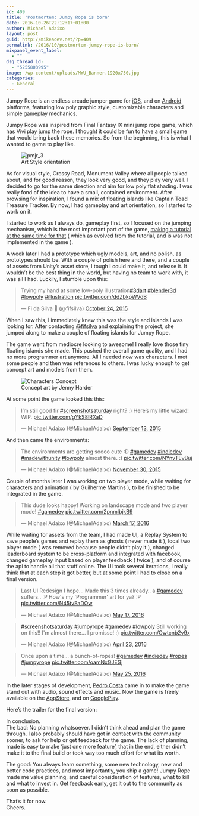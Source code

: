 ```yaml
---
id: 409
title: 'Postmortem: Jumpy Rope is born'
date: 2016-10-26T22:12:17+01:00
author: Michael Adaixo
layout: post
guid: http://mikeadev.net/?p=409
permalink: /2016/10/postmortem-jumpy-rope-is-born/
mixpanel_event_label:
  - ""
dsq_thread_id:
  - "5255803995"
image: /wp-content/uploads/MWU_Banner.1920x750.jpg
categories:
  - General
---
```

Jumpy Rope is an endless arcade jumper game for [iOS](http://bit.ly/sky_jrope_), and on [Android](http://bit.ly/sk_jrope_) platforms, featuring low poly graphic style, customizable characters and simple gameplay mechanics.

Jumpy Rope was inspired from Final Fantasy IX mini jump rope game, which has Vivi play jump the rope. I thought it could be fun to have a small game that would bring back these memories. So from the beginning, this is what I wanted to game to play like.

<figure id="attachment_421" aria-describedby="caption-attachment-421" style="width: 687px" class="wp-caption aligncenter"><img class="wp-image-421 size-large" src="http://mikeadev.net/wp-content/uploads/pmjr_3-1024x465.png" alt="pmjr_3" /><figcaption id="caption-attachment-421" class="wp-caption-text">Art Style orientation</figcaption></figure>

As for visual style, Crossy Road, Monument Valley where all people talked about, and for good reason, they look very good, and they play very well. I decided to go for the same direction and aim for low poly flat shading. I was really fond of the idea to have a small, contained environment. After browsing for inspiration, I found a mix of floating islands like Captain Toad Treasure Tracker. By now, I had gameplay and art orientation, so I started to work on it.

I started to work as I always do, gameplay first, so I focused on the jumping mechanism, which is the most important part of the game, [making a tutorial at the same time for that](http://mikeadev.net/2015/08/variable-jump-height-in-unity/) ( which as evolved from the tutorial, and is was not implemented in the game ).

A week later I had a prototype which ugly models, art, and no polish, as prototypes should be. With a couple of polish here and there, and a couple of assets from Unity&#8217;s asset store, I tough I could make it, and release it. It wouldn&#8217;t be the best thing in the world, but having no team to work with, it was all I had. Luckily, I stumble upon this:

<blockquote class="twitter-tweet" data-width="525" data-dnt="true">
  <p lang="en" dir="ltr">
    Trying my hand at some low-poly illustration<a href="https://twitter.com/hashtag/3dart?src=hash&ref_src=twsrc%5Etfw">#3dart</a> <a href="https://twitter.com/hashtag/blender3d?src=hash&ref_src=twsrc%5Etfw">#blender3d</a> <a href="https://twitter.com/hashtag/lowpoly?src=hash&ref_src=twsrc%5Etfw">#lowpoly</a> <a href="https://twitter.com/hashtag/illustration?src=hash&ref_src=twsrc%5Etfw">#illustration</a> <a href="https://t.co/ddZbkpWVdB">pic.twitter.com/ddZbkpWVdB</a>
  </p>
  
  <p>
    &mdash; Fi da Silva 🎀 (@fifsilva) <a href="https://twitter.com/fifsilva/status/658029067187396609?ref_src=twsrc%5Etfw">October 24, 2015</a>
  </p>
</blockquote>



When I saw this, I immediately knew this was the style and islands I was looking for. After contacting [@fifsilva](https://twitter.com/fifsilva) and explaining the project, she jumped along to make a couple of floating islands for Jumpy Rope.

The game went from mediocre looking to awesome! I really love those tiny floating islands she made. This pushed the overall game quality, and I had no more programmer art anymore. All I needed now was characters. I met some people and then was references to others. I was lucky enough to get concept art and models from them.

<figure id="attachment_425" aria-describedby="caption-attachment-425" style="width: 687px" class="wp-caption aligncenter"><img class="wp-image-425 size-large" src="http://mikeadev.net/wp-content/uploads/0-1024x558.jpg" alt="Characters Concept" /><figcaption id="caption-attachment-425" class="wp-caption-text">Concept art by Jenny Harder</figcaption></figure>

At some point the game looked this this:

<blockquote class="twitter-tweet" data-width="525" data-dnt="true">
  <p lang="en" dir="ltr">
    I’m still good fir <a href="https://twitter.com/hashtag/screenshotsaturday?src=hash&ref_src=twsrc%5Etfw">#screenshotsaturday</a> right? :) Here’s my little wizard! WIP. <a href="http://t.co/gYkS8lRXaD">pic.twitter.com/gYkS8lRXaD</a>
  </p>
  
  <p>
    &mdash; Michael Adaixo (@MichaelAdaixo) <a href="https://twitter.com/MichaelAdaixo/status/642851771308752896?ref_src=twsrc%5Etfw">September 13, 2015</a>
  </p>
</blockquote>



And then came the environments:

<blockquote class="twitter-tweet" data-width="525" data-dnt="true">
  <p lang="en" dir="ltr">
    The environments are getting soooo cute :D <a href="https://twitter.com/hashtag/gamedev?src=hash&ref_src=twsrc%5Etfw">#gamedev</a> <a href="https://twitter.com/hashtag/indiedev?src=hash&ref_src=twsrc%5Etfw">#indiedev</a> <a href="https://twitter.com/hashtag/madewithunity?src=hash&ref_src=twsrc%5Etfw">#madewithunity</a> <a href="https://twitter.com/hashtag/lowpoly?src=hash&ref_src=twsrc%5Etfw">#lowpoly</a> almost there. :) <a href="https://t.co/NYnvTEvBuj">pic.twitter.com/NYnvTEvBuj</a>
  </p>
  
  <p>
    &mdash; Michael Adaixo (@MichaelAdaixo) <a href="https://twitter.com/MichaelAdaixo/status/671434020824227840?ref_src=twsrc%5Etfw">November 30, 2015</a>
  </p>
</blockquote>



Couple of months later I was working on two player mode, while waiting for characters and animation ( by Guilherme Martins ), to be finished to be integrated in the game.

<blockquote class="twitter-tweet" data-width="525" data-dnt="true">
  <p lang="en" dir="ltr">
    This dude looks happy! Working on landscape mode and two player mode! <a href="https://twitter.com/hashtag/gamedev?src=hash&ref_src=twsrc%5Etfw">#gamedev</a> <a href="https://t.co/2pnmlbjkB9">pic.twitter.com/2pnmlbjkB9</a>
  </p>
  
  <p>
    &mdash; Michael Adaixo (@MichaelAdaixo) <a href="https://twitter.com/MichaelAdaixo/status/710602259978199040?ref_src=twsrc%5Etfw">March 17, 2016</a>
  </p>
</blockquote>



While waiting for assets from the team, I had made UI, a Replay System to save people&#8217;s games and replay them as ghosts ( never made it ), local two player mode ( was removed because people didn&#8217;t play it ), changed leaderboard system to be cross-platform and integrated with facebook, changed gameplay input based on player feedback ( twice ), and of course the api to handle all that stuff online. The UI took several iterations, I really think that at each step it got better, but at some point I had to close on a final version.

<blockquote class="twitter-tweet" data-width="525" data-dnt="true">
  <p lang="en" dir="ltr">
    Last UI Redesign I hope&#8230; Made this 3 times already.. a <a href="https://twitter.com/hashtag/gamedev?src=hash&ref_src=twsrc%5Etfw">#gamedev</a> suffers.. :P How's my 'Programmer' art for ya? :P <a href="https://t.co/N45tvEaDOw">pic.twitter.com/N45tvEaDOw</a>
  </p>
  
  <p>
    &mdash; Michael Adaixo (@MichaelAdaixo) <a href="https://twitter.com/MichaelAdaixo/status/732704841592672256?ref_src=twsrc%5Etfw">May 17, 2016</a>
  </p>
</blockquote>



<blockquote class="twitter-tweet" data-width="525" data-dnt="true">
  <p lang="en" dir="ltr">
    <a href="https://twitter.com/hashtag/screenshotsaturday?src=hash&ref_src=twsrc%5Etfw">#screenshotsaturday</a> <a href="https://twitter.com/hashtag/jumpyrope?src=hash&ref_src=twsrc%5Etfw">#jumpyrope</a> <a href="https://twitter.com/hashtag/gamedev?src=hash&ref_src=twsrc%5Etfw">#gamedev</a> <a href="https://twitter.com/hashtag/lowpoly?src=hash&ref_src=twsrc%5Etfw">#lowpoly</a> Still working on this!! I'm almost there&#8230; I promisse! :) <a href="https://t.co/Owtcnb2v9x">pic.twitter.com/Owtcnb2v9x</a>
  </p>
  
  <p>
    &mdash; Michael Adaixo (@MichaelAdaixo) <a href="https://twitter.com/MichaelAdaixo/status/723957094555222016?ref_src=twsrc%5Etfw">April 23, 2016</a>
  </p>
</blockquote>



<blockquote class="twitter-tweet" data-width="525" data-dnt="true">
  <p lang="en" dir="ltr">
    Once upon a time&#8230; a bunch-of-ropes! <a href="https://twitter.com/hashtag/gamedev?src=hash&ref_src=twsrc%5Etfw">#gamedev</a> <a href="https://twitter.com/hashtag/indiedev?src=hash&ref_src=twsrc%5Etfw">#indiedev</a> <a href="https://twitter.com/hashtag/ropes?src=hash&ref_src=twsrc%5Etfw">#ropes</a> <a href="https://twitter.com/hashtag/jumpyrope?src=hash&ref_src=twsrc%5Etfw">#jumpyrope</a> <a href="https://t.co/oamNxGJEGj">pic.twitter.com/oamNxGJEGj</a>
  </p>
  
  <p>
    &mdash; Michael Adaixo (@MichaelAdaixo) <a href="https://twitter.com/MichaelAdaixo/status/735464905663467520?ref_src=twsrc%5Etfw">May 25, 2016</a>
  </p>
</blockquote>



In the later stages of development, [Pedro Costa](https://twitter.com/Dainomyte) came in to make the game stand out with audio, sound effects and music. Now the game is freely available on the [AppStore](http://bit.ly/sky_jrope_), and on [GooglePlay](http://bit.ly/sk_jrope_).

Here&#8217;s the trailer for the final version:  
<span class="embed-youtube" style="text-align:center; display: block;"></span>

In conclusion.  
The bad: No planning whatsoever. I didn&#8217;t think ahead and plan the game through. I also probably should have got in contact with the community sooner, to ask for help or get feedback for the game. The lack of planning, made is easy to make &#8216;just one more feature&#8217;, that in the end, either didn&#8217;t make it to the final build or took way too much effort for what its worth.

The good: You always learn something, some new technology, new and better code practices, and most importantly, you ship a game! Jumpy Rope made me value planning, and careful consideration of features, what to kill and what to invest in. Get feedback early, get it out to the community as soon as possible. 

That&#8217;s it for now.  
Cheers.